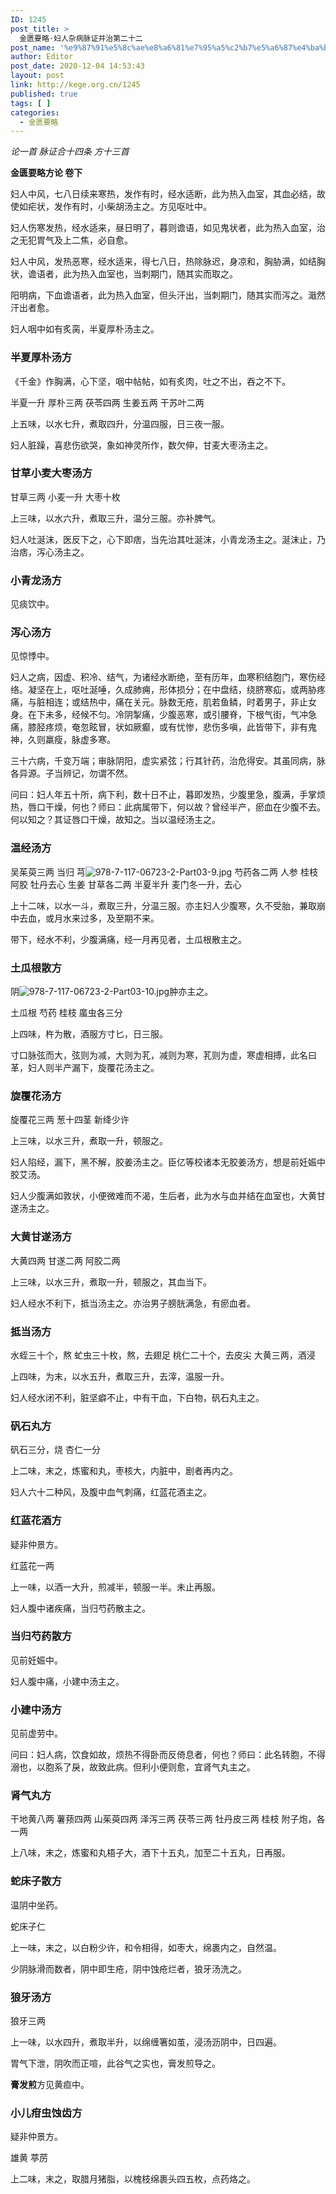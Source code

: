 ```yaml
---
ID: 1245
post_title: >
  金匮要略·妇人杂病脉证并治第二十二
post_name: '%e9%87%91%e5%8c%ae%e8%a6%81%e7%95%a5%c2%b7%e5%a6%87%e4%ba%ba%e6%9d%82%e7%97%85%e8%84%89%e8%af%81%e5%b9%b6%e6%b2%bb%e7%ac%ac%e4%ba%8c%e5%8d%81%e4%ba%8c'
author: Editor
post_date: 2020-12-04 14:53:43
layout: post
link: http://kege.org.cn/1245
published: true
tags: [ ]
categories:
  - 金匮要略
---
```

<!-- wp:paragraph -->
<p><em><span class="has-inline-color has-secondary-color">论一首 脉证合十四条 方十三首</span></em></p>
<!-- /wp:paragraph -->

<!-- wp:paragraph -->
<p><strong>金匮要略方论 卷下</strong></p>
<!-- /wp:paragraph -->

<!-- wp:paragraph -->
<p>妇人中风，七八日续来寒热，发作有时，经水适断，此为热入血室，其血必结，故使如疟状，发作有时，小柴胡汤主之。方见呕吐中。</p>
<!-- /wp:paragraph -->

<!-- wp:paragraph -->
<p>妇人伤寒发热，经水适来，昼日明了，暮则谵语，如见鬼状者，此为热入血室，治之无犯胃气及上二焦，必自愈。</p>
<!-- /wp:paragraph -->

<!-- wp:paragraph -->
<p>妇人中风，发热恶寒，经水适来，得七八日，热除脉迟，身凉和，胸胁满，如结胸状，谵语者，此为热入血室也，当刺期门，随其实而取之。</p>
<!-- /wp:paragraph -->

<!-- wp:paragraph -->
<p>阳明病，下血谵语者，此为热入血室，但头汗出，当刺期门，随其实而泻之。濈然汗出者愈。</p>
<!-- /wp:paragraph -->

<!-- wp:paragraph -->
<p>妇人咽中如有炙脔，半夏厚朴汤主之。</p>
<!-- /wp:paragraph -->

<!-- wp:heading {"level":3} -->
<h3 id="hanvon_toc_234"><strong>半夏厚朴汤</strong>方</h3>
<!-- /wp:heading -->

<!-- wp:paragraph -->
<p>《千金》作胸满，心下坚，咽中帖帖，如有炙肉，吐之不出，吞之不下。</p>
<!-- /wp:paragraph -->

<!-- wp:paragraph -->
<p>半夏一升 厚朴三两 茯苓四两 生姜五两 干苏叶二两</p>
<!-- /wp:paragraph -->

<!-- wp:paragraph -->
<p>上五味，以水七升，煮取四升，分温四服，日三夜一服。</p>
<!-- /wp:paragraph -->

<!-- wp:paragraph -->
<p>妇人脏躁，喜悲伤欲哭，象如神灵所作，数欠伸，甘麦大枣汤主之。</p>
<!-- /wp:paragraph -->

<!-- wp:heading {"level":3} -->
<h3 id="hanvon_toc_235"><strong>甘草小麦大枣汤</strong>方</h3>
<!-- /wp:heading -->

<!-- wp:paragraph -->
<p>甘草三两 小麦一升 大枣十枚</p>
<!-- /wp:paragraph -->

<!-- wp:paragraph -->
<p>上三味，以水六升，煮取三升，温分三服。亦补脾气。</p>
<!-- /wp:paragraph -->

<!-- wp:paragraph -->
<p>妇人吐涎沫，医反下之，心下即痞，当先治其吐涎沫，小青龙汤主之。涎沫止，乃治痞，泻心汤主之。</p>
<!-- /wp:paragraph -->

<!-- wp:heading {"level":3} -->
<h3 id="hanvon_toc_236"><strong>小青龙汤</strong>方</h3>
<!-- /wp:heading -->

<!-- wp:paragraph -->
<p>见痰饮中。</p>
<!-- /wp:paragraph -->

<!-- wp:heading {"level":3} -->
<h3 id="hanvon_toc_237"><strong>泻心汤</strong>方</h3>
<!-- /wp:heading -->

<!-- wp:paragraph -->
<p>见惊悸中。</p>
<!-- /wp:paragraph -->

<!-- wp:paragraph -->
<p>妇人之病，因虚、积冷、结气，为诸经水断绝，至有历年，血寒积结胞门，寒伤经络。凝坚在上，呕吐涎唾，久成肺痈，形体损分；在中盘结，绕脐寒疝，或两胁疼痛，与脏相连；或结热中，痛在关元。脉数无疮，肌若鱼鳞，时着男子，非止女身。在下未多，经候不匀。冷阴掣痛，少腹恶寒，或引腰脊，下根气街，气冲急痛，膝胫疼烦，奄忽眩冒，状如厥癫，或有忧惨，悲伤多嗔，此皆带下，非有鬼神，久则羸瘦，脉虚多寒。</p>
<!-- /wp:paragraph -->

<!-- wp:paragraph -->
<p>三十六病，千变万端；审脉阴阳，虚实紧弦；行其针药，治危得安。其虽同病，脉各异源。子当辨记，勿谓不然。</p>
<!-- /wp:paragraph -->

<!-- wp:paragraph -->
<p>问曰：妇人年五十所，病下利，数十日不止，暮即发热，少腹里急，腹满，手掌烦热，唇口干燥，何也？师曰：此病属带下，何以故？曾经半产，瘀血在少腹不去。何以知之？其证唇口干燥，故知之。当以温经汤主之。</p>
<!-- /wp:paragraph -->

<!-- wp:heading {"level":3} -->
<h3 id="hanvon_toc_238"><strong>温经汤</strong>方</h3>
<!-- /wp:heading -->

<!-- wp:paragraph -->
<p>吴茱萸三两 当归 芎<img alt="978-7-117-06723-2-Part03-9.jpg" src="https://rwzyzs.ipmph.com/epub/5c34535e7d1e77bf85212dc1/OEBPS/Images/978-7-117-06723-2-Part03-9.jpg">&nbsp;芍药各二两 人参 桂枝 阿胶 牡丹去心 生姜 甘草各二两 半夏半升 麦门冬一升，去心</p>
<!-- /wp:paragraph -->

<!-- wp:paragraph -->
<p>上十二味，以水一斗，煮取三升，分温三服。亦主妇人少腹寒，久不受胎，兼取崩中去血，或月水来过多，及至期不来。</p>
<!-- /wp:paragraph -->

<!-- wp:paragraph -->
<p>带下，经水不利，少腹满痛，经一月再见者，土瓜根散主之。</p>
<!-- /wp:paragraph -->

<!-- wp:heading {"level":3} -->
<h3 id="hanvon_toc_239"><strong>土瓜根散</strong>方</h3>
<!-- /wp:heading -->

<!-- wp:paragraph -->
<p>阴<img alt="978-7-117-06723-2-Part03-10.jpg" src="https://rwzyzs.ipmph.com/epub/5c34535e7d1e77bf85212dc1/OEBPS/Images/978-7-117-06723-2-Part03-10.jpg">肿亦主之。</p>
<!-- /wp:paragraph -->

<!-- wp:paragraph -->
<p>土瓜根 芍药 桂枝 䗪虫各三分</p>
<!-- /wp:paragraph -->

<!-- wp:paragraph -->
<p>上四味，杵为散，酒服方寸匕，日三服。</p>
<!-- /wp:paragraph -->

<!-- wp:paragraph -->
<p>寸口脉弦而大，弦则为减，大则为芤，减则为寒，芤则为虚，寒虚相搏，此名曰革，妇人则半产漏下，旋覆花汤主之。</p>
<!-- /wp:paragraph -->

<!-- wp:heading {"level":3} -->
<h3 id="hanvon_toc_240"><strong>旋覆花汤</strong>方</h3>
<!-- /wp:heading -->

<!-- wp:paragraph -->
<p>旋覆花三两 葱十四茎 新绛少许</p>
<!-- /wp:paragraph -->

<!-- wp:paragraph -->
<p>上三味，以水三升，煮取一升，顿服之。</p>
<!-- /wp:paragraph -->

<!-- wp:paragraph -->
<p>妇人陷经，漏下，黑不解，胶姜汤主之。臣亿等校诸本无胶姜汤方，想是前妊娠中胶艾汤。</p>
<!-- /wp:paragraph -->

<!-- wp:paragraph -->
<p>妇人少腹满如敦状，小便微难而不渴，生后者，此为水与血并结在血室也，大黄甘遂汤主之。</p>
<!-- /wp:paragraph -->

<!-- wp:heading {"level":3} -->
<h3 id="hanvon_toc_241"><strong>大黄甘遂汤</strong>方</h3>
<!-- /wp:heading -->

<!-- wp:paragraph -->
<p>大黄四两 甘遂二两 阿胶二两</p>
<!-- /wp:paragraph -->

<!-- wp:paragraph -->
<p>上三味，以水三升，煮取一升，顿服之，其血当下。</p>
<!-- /wp:paragraph -->

<!-- wp:paragraph -->
<p>妇人经水不利下，抵当汤主之。亦治男子膀胱满急，有瘀血者。</p>
<!-- /wp:paragraph -->

<!-- wp:heading {"level":3} -->
<h3 id="hanvon_toc_242"><strong>抵当汤</strong>方</h3>
<!-- /wp:heading -->

<!-- wp:paragraph -->
<p>水蛭三十个，熬 虻虫三十枚，熬，去翅足 桃仁二十个，去皮尖 大黄三两，酒浸</p>
<!-- /wp:paragraph -->

<!-- wp:paragraph -->
<p>上四味，为末，以水五升，煮取三升，去滓，温服一升。</p>
<!-- /wp:paragraph -->

<!-- wp:paragraph -->
<p>妇人经水闭不利，脏坚癖不止，中有干血，下白物，矾石丸主之。</p>
<!-- /wp:paragraph -->

<!-- wp:heading {"level":3} -->
<h3 id="hanvon_toc_243"><strong>矾石丸</strong>方</h3>
<!-- /wp:heading -->

<!-- wp:paragraph -->
<p>矾石三分，烧 杏仁一分</p>
<!-- /wp:paragraph -->

<!-- wp:paragraph -->
<p>上二味，末之，炼蜜和丸，枣核大，内脏中，剧者再内之。</p>
<!-- /wp:paragraph -->

<!-- wp:paragraph -->
<p>妇人六十二种风，及腹中血气刺痛，红蓝花酒主之。</p>
<!-- /wp:paragraph -->

<!-- wp:heading {"level":3} -->
<h3 id="hanvon_toc_244"><strong>红蓝花酒</strong>方</h3>
<!-- /wp:heading -->

<!-- wp:paragraph -->
<p>疑非仲景方。</p>
<!-- /wp:paragraph -->

<!-- wp:paragraph -->
<p>红蓝花一两</p>
<!-- /wp:paragraph -->

<!-- wp:paragraph -->
<p>上一味，以酒一大升，煎减半，顿服一半。未止再服。</p>
<!-- /wp:paragraph -->

<!-- wp:paragraph -->
<p>妇人腹中诸疾痛，当归芍药散主之。</p>
<!-- /wp:paragraph -->

<!-- wp:heading {"level":3} -->
<h3 id="hanvon_toc_245"><strong>当归芍药散</strong>方</h3>
<!-- /wp:heading -->

<!-- wp:paragraph -->
<p>见前妊娠中。</p>
<!-- /wp:paragraph -->

<!-- wp:paragraph -->
<p>妇人腹中痛，小建中汤主之。</p>
<!-- /wp:paragraph -->

<!-- wp:heading {"level":3} -->
<h3 id="hanvon_toc_246"><strong>小建中汤</strong>方</h3>
<!-- /wp:heading -->

<!-- wp:paragraph -->
<p>见前虚劳中。</p>
<!-- /wp:paragraph -->

<!-- wp:paragraph -->
<p>问曰：妇人病，饮食如故，烦热不得卧而反倚息者，何也？师曰：此名转胞，不得溺也，以胞系了戾，故致此病。但利小便则愈，宜肾气丸主之。</p>
<!-- /wp:paragraph -->

<!-- wp:heading {"level":3} -->
<h3 id="hanvon_toc_247"><strong>肾气丸</strong>方</h3>
<!-- /wp:heading -->

<!-- wp:paragraph -->
<p>干地黄八两 薯蓣四两 山茱萸四两 泽泻三两 茯苓三两 牡丹皮三两 桂枝 附子炮，各一两</p>
<!-- /wp:paragraph -->

<!-- wp:paragraph -->
<p>上八味，末之，炼蜜和丸梧子大，酒下十五丸，加至二十五丸，日再服。</p>
<!-- /wp:paragraph -->

<!-- wp:heading {"level":3} -->
<h3 id="hanvon_toc_248"><strong>蛇床子散</strong>方</h3>
<!-- /wp:heading -->

<!-- wp:paragraph -->
<p>温阴中坐药。</p>
<!-- /wp:paragraph -->

<!-- wp:paragraph -->
<p>蛇床子仁</p>
<!-- /wp:paragraph -->

<!-- wp:paragraph -->
<p>上一味，末之，以白粉少许，和令相得，如枣大，绵裹内之，自然温。</p>
<!-- /wp:paragraph -->

<!-- wp:paragraph -->
<p>少阴脉滑而数者，阴中即生疮，阴中蚀疮烂者，狼牙汤洗之。</p>
<!-- /wp:paragraph -->

<!-- wp:heading {"level":3} -->
<h3 id="hanvon_toc_249"><strong>狼牙汤</strong>方</h3>
<!-- /wp:heading -->

<!-- wp:paragraph -->
<p>狼牙三两</p>
<!-- /wp:paragraph -->

<!-- wp:paragraph -->
<p>上一味，以水四升，煮取半升，以绵缠箸如茧，浸汤沥阴中，日四遍。</p>
<!-- /wp:paragraph -->

<!-- wp:paragraph -->
<p>胃气下泄，阴吹而正喧，此谷气之实也，膏发煎导之。</p>
<!-- /wp:paragraph -->

<!-- wp:paragraph -->
<p><strong>膏发煎</strong>方见黄疸中。</p>
<!-- /wp:paragraph -->

<!-- wp:heading {"level":3} -->
<h3 id="hanvon_toc_250"><strong>小儿疳虫蚀齿</strong>方</h3>
<!-- /wp:heading -->

<!-- wp:paragraph -->
<p>疑非仲景方。</p>
<!-- /wp:paragraph -->

<!-- wp:paragraph -->
<p>雄黄 葶苈</p>
<!-- /wp:paragraph -->

<!-- wp:paragraph -->
<p>上二味，末之，取腊月猪脂，以槐枝绵裹头四五枚，点药烙之。</p>
<!-- /wp:paragraph -->